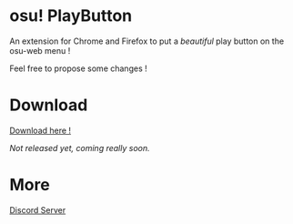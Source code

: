 # osu! PlayButton

An extension for Chrome and Firefox to put a *beautiful* play button on the osu-web menu !

Feel free to propose some changes !


# Download
[Download here !](https://github.com/Hickacou/osuPlayButton/releases)

*Not released yet, coming really soon.*

# More
[Discord Server](https://discord.gg/2r7ZHvm)
